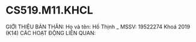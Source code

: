 # CS519.M11.KHCL
GIỚI THIỆU BẢN THÂN:
Họ và tên: Hồ Thịnh _ MSSV: 19522274
Khoá 2019 (K14)
CÁC HOẠT ĐỘNG LIÊN QUAN:
